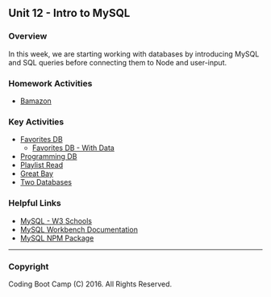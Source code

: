 ## Unit 12 - Intro to MySQL

### Overview

In this week, we are starting working with databases by introducing MySQL and SQL queries before connecting them to Node and user-input. 

### Homework Activities

* [Bamazon](2-Homework/homework_instructions.md)

### Key Activities

* [Favorites DB](1-Class-Content/12.1/Activities/2-FavoriteDB-NoData)
  * [Favorites DB - With Data](1-Class-Content/12.1/Activities/5-FavoriteDBWithData)
* [Programming DB](1-Class-Content/12.1/Activities/4-programmingDB)
* [Playlist Read](1-Class-Content/12.2/Activities/3-playlistRead)
* [Great Bay](1-Class-Content/12.2/Activities/5-GreatBay)
* [Two Databases](1-Class-Content/12.3/Activities/3-TwoDatabases)

### Helpful Links

* [MySQL - W3 Schools](http://www.w3schools.com/sql/)
* [MySQL Workbench Documentation](http://dev.mysql.com/doc/workbench/en/)
* [MySQL NPM Package](https://www.npmjs.com/package/mysql)

- - -

### Copyright

Coding Boot Camp (C) 2016. All Rights Reserved.
